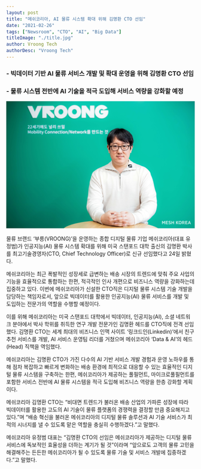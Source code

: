 ```yaml
---
layout: post
title: "메쉬코리아, AI 물류 시스템 확대 위해 김명환 CTO 선임"
date: "2021-02-26"
tags: ["Newsroom", "CTO", "AI", "Big Data"]
titleImage: "./title.jpg"
author: Vroong Tech
authorDesc: "Vroong Tech"
---
```


### - 빅데이터 기반 AI 물류 서비스 개발 및 확대 운영을 위해 김명환 CTO 선임
### - 물류 시스템 전반에 AI 기술을 적극 도입해 서비스 역량을 강화할 예정

![CTO](./CTO.jpg)

물류 브랜드 ‘부릉(VROONG)’을 운영하는 종합 디지털 물류 기업 메쉬코리아(대표 유정범)가 인공지능(AI) 물류 시스템 확대를 위해 미국 스탠포드 대학 출신의 김명환 박사를 최고기술경영자(CTO, Chief Technology Officer)로 신규 선임했다고 24일 밝혔다.

메쉬코리아는 최근 폭발적인 성장세로 급변하는 배송 시장의 트렌드에 맞춰 주요 사업의 기능을 효율적으로 통합하는 한편, 적극적인 인사 개편으로 비즈니스 역량을 강화하는데 집중하고 있다. 이번에 메쉬코리아가 신설한 CTO직은 디지털 물류 시스템 기술 개발을 담당하는 책임자로서, 앞으로 빅데이터를 활용한 인공지능(AI) 물류 서비스를 개발 및 도입하는 전문가의 역할을 수행할 예정이다.

이를 위해 메쉬코리아는 미국 스탠포드 대학에서 빅데이터, 인공지능(AI), 소셜 네트워크 분야에서 박사 학위를 취득한 연구 개발 전문가인 김명환 헤드를 CTO직에 전격 선임했다. 김명환 CTO는 세계 최대의 비즈니스 인맥 사이트 ‘링크드인(Linkedin)’에서 친구 추천 서비스를 개발, AI 서비스 운영팀 리더를 거쳤으며 메쉬코리아 ‘Data & AI’의 헤드(Head) 직책을 역임했다.

메쉬코리아는 김명환 CTO가 가진 다수의 AI 기반 서비스 개발 경험과 운영 노하우를 통해 점차 복잡하고 빠르게 변화하는 배송 환경에 최적으로 대응할 수 있는 효율적인 디지털 물류 시스템을 구축하는 한편, 메쉬코리아가 제공하는 풀필먼트, 마이크로풀필먼트를 포함한 서비스 전반에 AI 물류 시스템을 적극 도입해 비즈니스 역량을 한층 강화할 계획이다.

메쉬코리아 김명환 CTO는 “비대면 트렌드가 불러온 배송 산업의 가파른 성장에 따라 빅데이터를 활용한 고도의 AI 기술이 물류 플랫폼의 경쟁력을 결정할 만큼 중요해지고 있다.”며 “배송 혁신을 불러온 메쉬코리아의 디지털 물류 솔루션과 AI 기술 서비스가 최적의 시너지를 낼 수 있도록 맡은 역할을 충실히 수행하겠다.”고 말했다.

메쉬코리아 유정범 대표는 “김명환 CTO의 선임은 메쉬코리아가 제공하는 디지털 물류 서비스에 독보적인 효율성을 더하는 계기가 될 것”이라며 “앞으로도 고객의 물류 고민을 해결해주는 든든한 메쉬코리아가 될 수 있도록 물류 기술 및 서비스 개발에 집중하겠다.”고 말했다.
